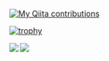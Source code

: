 [![My Qiita contributions](https://qiita-badge.apiapi.app/s/gaipoi/contributions.svg)](http://qiita.com/gaipoi)

[![trophy](https://github-profile-trophy.vercel.app/?username=gaipoi)](https://github.com/ryo-ma/github-profile-trophy)

<a href="https://github.com/anuraghazra/github-readme-stats">
  <img align="left" src="https://github-readme-stats.vercel.app/api?username=gaipoi&show_icons=true&count_private=true&theme=radical" />
</a>
<a href="https://github.com/anuraghazra/github-readme-stats">
  <img align="left" src="https://github-readme-stats.vercel.app/api/top-langs/?username=gaipoi&theme=synthwave" />
</a>

